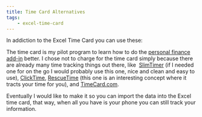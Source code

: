 ```yaml
---
title: Time Card Alternatives
tags:
    - excel-time-card
---
```


In addiction to the Excel Time Card you can use these:

The time card is my pilot program to learn how to do the <a href="">personal finance add-in</a> better. I chose not to charge for the time card simply because there are already many time tracking things out there, like  <a href="http://slimtimer.com/">SlimTimer</a> (if I needed one for on the go I would probably use this one, nice and clean and easy to use), <a href="https://www.clicktime.com/">ClickTime</a>, <a href="http://rescuetime.com/">RescueTime</a> (this one is an interesting concept where it tracts your time for you), and <a href="https://www.timecard.com/">TimeCard.com</a>.

Eventually I would like to make it so you can import the data into the Excel time card, that way, when all you have is your phone you can still track your information.
